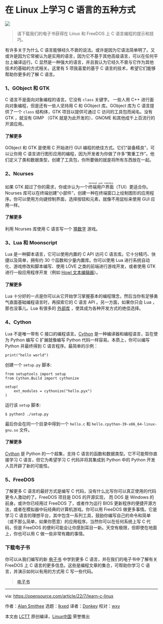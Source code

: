 [#]: subject: "5 ways to learn C programming on Linux"
[#]: via: "https://opensource.com/article/22/7/learn-c-linux"
[#]: author: "Alan Smithee https://opensource.com/users/alansmithee"
[#]: collector: "lkxed"
[#]: translator: "Donkey-Hao"
[#]: reviewer: "wxy"
[#]: publisher: "wxy"
[#]: url: "https://linux.cn/article-14869-1.html"

在 Linux 上学习 C 语言的五种方式
======

![](https://img.linux.net.cn/data/attachment/album/202207/26/232122wc4c5g55363bgj5g.jpg)

> 请下载我们的电子书获得在 Linux 和 FreeDOS 上 C 语言编程的提示和技巧。

有许多关于为什么 C 语言能够经久不衰的说法。或许是因为它语法简单明了。又或许是因为它常被认为是实用的语言，因为它不基于其他高级语言，可以在任何平台上编译运行。C 显然是一种强大的语言，并且我认为它经久不衰与它作为其他技术的基础的方式相关。这里有 5 项我喜爱的基于 C 语言的技术，希望它们能够帮助你更多的了解 C 语言。

### 1、GObject 和 GTK

C 语言不是面向对象编程的语言。它没有 `class` 关键字。 一些人用 C++ 进行面向对象编程，但是还有一些人坚持用 C 和 GObject 库。GObject 库为 C 语言提供了一个 `class` 结构体，GTK 项目以提供可通过 C 访问的工具包而闻名。没有 GTK ，就没有 GIMP （GTK 就是为此开发的）、GNOME 和其他成千上百流行的开源应用。

#### 了解更多

GObject 和 GTK 是使用 C 开始进行 GUI 编程的绝佳方式。它们“装备精良”，可以让你用 C 语言进行图形应用的编程，因为开发者为你做了许多“繁重工作”。他们定义了类和数据类型，创建了工具包，你所要做的就是将所有东西放在一起。

### 2、Ncurses

如果 GTK 超过了你的需求，你或许认为一个<ruby>终端用户界面<rt>terminal user interface</rt></ruby>（TUI）更适合你。Ncurses 库可以在终端创建“小部件”，创建一种在终端窗口上绘制图形的应用程序。你可以使用方向键控制界面，选择按钮和元素，就像不用鼠标来使用 GUI 应用一样。

#### 了解更多

利用 Ncurses 库使用 C 语言写一个 [猜数字][3] 游戏。

### 3、Lua 和 Moonscript

Lua 是一种脚本语言，它可以使用内置的 C API 访问 C 语言库。它十分精巧、快捷以及简单，拥有约 30 个函数和少量内置库。你可以使用 Lua 进行系统自动化、游戏修改和脚本编写、使用 LÖVE 之类的前端进行游戏开发，或者使用 GTK 进行一般应用程序开发（例如 [Howl 文本编辑器][4]）。

#### 了解更多

Lua 十分好的一点是你可以从它开始学习掌握基本的编程理念，然后当你有足够勇气直面基础编程语言时，再探索它的 C 语言 API 。另一方面，如果你只会 Lua ，那也没事儿。Lua 有很多的 [外部库][5] ，使其成为各种开发方式的绝佳选择。

### 4、Cython

Lua 不是唯一带有 C 接口的编程语言。[Cython][6] 是一种编译器和编程语言，旨在使为 Python 编写 C 扩展就像编写 Python 代码一样容易。本质上，你可以编写 Python 并最终得到 C 语言程序。最简单的示例：

```
print("hello world")
```

创建一个 `setup.py` 脚本:

```
from setuptools import setup
from Cython.Build import cythonize

setup(
    ext_modules = cythonize("hello.pyx")
)
```

运行该 `setup` 脚本:

```
$ python3 ./setup.py
```

最后你会在同一个目录中得到一个 `hello.c` 和 `hello.cpython-39-x86_64-linux-gnu.so` 文件。

#### 了解更多

[Cython][7] 是 Python 的一个超集，支持 C 语言的函数和数据类型。它不可能帮你直接学习 C 语言，但它为希望学习 C 代码并将其集成到 Python 中的 Python 开发人员开辟了新的可能性。

### 5、FreeDOS

了解更多 C 语言的最好方式是编写 C 代码，没有什么比写你可以真正使用的代码更令人激动的了。FreeDOS 项目是 DOS 的开源实现， 而 DOS 是 Windows 的前身。或许你已经用过 FreeDOS 了，或者作为运行 BIOS 更新程序的便捷开源方法，或者在模拟器中玩经典的计算机游戏。你可以用 FreeDOS 做更多事情。它是学习 C 语言的理想平台，其中包含一系列工具，鼓励你编写自己的命令和简单（或不那么简单，如果你愿意）的应用程序。当然你可以在任何系统上写 C 代码，但是 FreeDOS 的便利可能会让你感到耳目一新。天空有极限，但即使在地面上，你也可以用 C 做一些非常有趣的事情。

### 下载电子书

你可以从我们编写的新 [电子书][8] 中学到更多 C 语言，并在我们的电子书中了解有关 FreeDOS 上 C 语言的更多信息。这些是编程文章的集合，可帮助你学习 C 语言，并演示如何以有用的方式用 C 写一些代码。

> [电子书][8]

--------------------------------------------------------------------------------

via: https://opensource.com/article/22/7/learn-c-linux

作者：[Alan Smithee][a]
选题：[lkxed][b]
译者：[Donkey](https://github.com/Donkey-Hao)
校对：[wxy](https://github.com/wxy)

本文由 [LCTT](https://github.com/LCTT/TranslateProject) 原创编译，[Linux中国](https://linux.cn/) 荣誉推出

[a]: https://opensource.com/users/alansmithee
[b]: https://github.com/lkxed
[1]: https://opensource.com/sites/default/files/lead-images/laptop_screen_desk_work_chat_text.png
[2]: https://opensource.com/downloads/guide-c-programming
[3]: https://opensource.com/article/21/8/guess-number-game-ncurses-linux
[4]: https://opensource.com/article/20/12/howl
[5]: https://opensource.com/article/19/11/getting-started-luarocks
[6]: http://cython.org
[7]: https://opensource.com/article/21/4/cython
[8]: https://opensource.com/downloads/guide-c-programming
